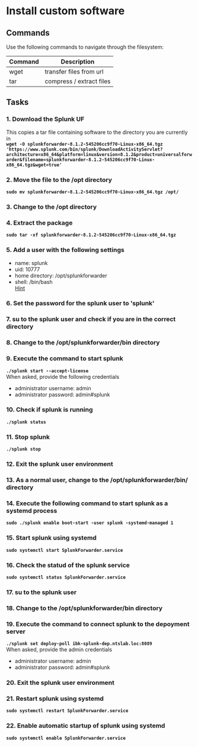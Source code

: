 # Install custom software
## Commands
Use the following commands to navigate through the filesystem:

| Command | Description |
| --- | --- |
| wget | transfer files from url |
| tar | compress / extract files |


## Tasks
### 1. Download the Splunk UF
This copies a tar file containing software to the directory you are currently in  
**`wget -O splunkforwarder-8.1.2-545206cc9f70-Linux-x86_64.tgz 'https://www.splunk.com/bin/splunk/DownloadActivityServlet?architecture=x86_64&platform=linux&version=8.1.2&product=universalforwarder&filename=splunkforwarder-8.1.2-545206cc9f70-Linux-x86_64.tgz&wget=true'`**  

### 2. Move the file to the /opt directory
**`sudo mv splunkforwarder-8.1.2-545206cc9f70-Linux-x86_64.tgz /opt/`**  

### 3. Change to the /opt directory

### 4. Extract the package
**`sudo tar -xf splunkforwarder-8.1.2-545206cc9f70-Linux-x86_64.tgz`**  

### 5. Add a user with the following settings
* name: splunk
* uid: 10777
* home directory: /opt/splunkforwarder
* shell: /bin/bash  
[Hint](add-user-hint.md)

### 6. Set the password for the splunk user to 'splunk'
### 7. su to the splunk user and check if you are in the correct directory
### 8. Change to the /opt/splunkforwarder/bin directory
### 9. Execute the command to start splunk
**`./splunk start --accept-license`**  
When asked, provide the following credentials  
* administrator username: admin
* administrator password: admin#splunk

### 10. Check if splunk is running
**`./splunk status`**  

### 11. Stop splunk
**`./splunk stop`**

### 12. Exit the splunk user environment
### 13. As a normal user, change to the /opt/splunkforwarder/bin/ directory

### 14. Execute the following command to start splunk as a systemd process
**`sudo ./splunk enable boot-start -user splunk -systemd-managed 1`**

### 15. Start splunk using systemd
**`sudo systemctl start SplunkForwarder.service`**

### 16. Check the statud of the splunk service
**`sudo systemctl status SplunkForwarder.service`**

### 17. su to the splunk user
### 18. Change to the /opt/splunkforwarder/bin directory
### 19. Execute the command to connect splunk to the depoyment server
**`./splunk set deploy-poll ibk-splunk-dep.ntslab.loc:8089`**  
When asked, provide the admin credentials  
* administrator username: admin
* administrator password: admin#splunk  

### 20. Exit the splunk user environment
### 21. Restart splunk using systemd
**`sudo systemctl restart SplunkForwarder.service`**

### 22. Enable automatic startup of splunk using systemd
**`sudo systemctl enable SplunkForwarder.service`**